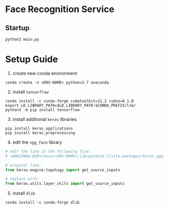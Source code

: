 # Face Recognition Service

## Startup

```shell
python3 main.py
```

# Setup Guide

1. create new conda environment

```shell
conda create -n <ENV-NAME> python=3.7 anaconda
```

2. install `tensorflow`

```shell
conda install -c conda-forge cudatoolkit=11.2 cudnn=8.1.0
export LD_LIBRARY_PATH=$LD_LIBRARY_PATH:$CONDA_PREFIX/lib/
python3 -m pip install tensorflow
```

3. install additional `keras` libraries

```shell
pip install keras_applications
pip install keras_preprocessing
```

4. edit the `vgg_face` library

```python
# edit the line in the following file:
# <ANACONDA-DIR>/envs/<ENV-NAME>/lib/python3.7/site-packages/keras_vggface/models.py

# original line:
from keras.engine.topology import get_source_inputs

# replace with:
from keras.utils.layer_utils import get_source_inputs
```

5. install `dlib`

```shell
conda install -c conda-forge dlib
```

